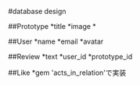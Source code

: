 #database design



##Prototype
*title
*image
*


##User
  *name
  *email
  *avatar

##Review
*text
*user_id
*prototype_id


##Like
*gem 'acts_in_relation'で実装